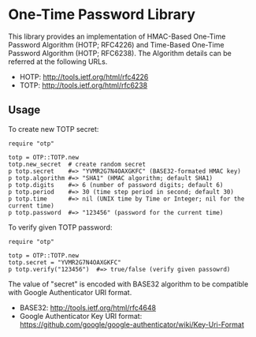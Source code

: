# One-Time Password Library

This library provides an implementation of 
HMAC-Based One-Time Password Algorithm (HOTP; RFC4226) and
Time-Based One-Time Password Algorithm (HOTP; RFC6238).
The Algorithm details can be referred at the following URLs.

* HOTP: http://tools.ietf.org/html/rfc4226
* TOTP: http://tools.ietf.org/html/rfc6238

## Usage

To create new TOTP secret:

    require "otp"

    totp = OTP::TOTP.new
    totp.new_secret  # create random secret
    p totp.secret    #=> "YVMR2G7N4OAXGKFC" (BASE32-formated HMAC key)
    p totp.algorithm #=> "SHA1" (HMAC algorithm; default SHA1)
    p totp.digits    #=> 6 (number of password digits; default 6)
    p totp.period    #=> 30 (time step period in second; default 30)
    p totp.time      #=> nil (UNIX time by Time or Integer; nil for the current time)
    p totp.password  #=> "123456" (password for the current time)

To verify given TOTP password:

    require "otp"

    totp = OTP::TOTP.new
    totp.secret = "YVMR2G7N4OAXGKFC"
    p totp.verify("123456")  #=> true/false (verify given passowrd)

The value of "secret" is encoded with BASE32 algorithm to be compatible
with Google Authenticator URI format.

* BASE32: http://tools.ietf.org/html/rfc4648
* Google Authenticator Key URI format: https://github.com/google/google-authenticator/wiki/Key-Uri-Format
